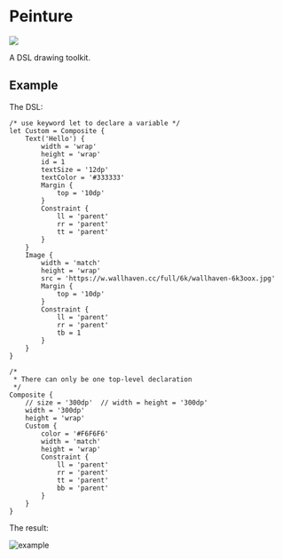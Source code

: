 # Peinture

[![](https://jitpack.io/v/suransea/peinture.svg)](https://jitpack.io/#suransea/peinture)

A DSL drawing toolkit.

## Example

The DSL:

```
/* use keyword let to declare a variable */
let Custom = Composite {
    Text('Hello') {
        width = 'wrap'
        height = 'wrap'
        id = 1
        textSize = '12dp'
        textColor = '#333333'
        Margin {
            top = '10dp'
        }
        Constraint {
            ll = 'parent'
            rr = 'parent'
            tt = 'parent'
        }
    }
    Image {
        width = 'match'
        height = 'wrap'
        src = 'https://w.wallhaven.cc/full/6k/wallhaven-6k3oox.jpg'
        Margin {
            top = '10dp'
        }
        Constraint {
            ll = 'parent'
            rr = 'parent'
            tb = 1
        }
    }
}

/*
 * There can only be one top-level declaration 
 */
Composite {
    // size = '300dp'  // width = height = '300dp'
    width = '300dp'
    height = 'wrap'
    Custom {
        color = '#F6F6F6'
        width = 'match'
        height = 'wrap'
        Constraint {
            ll = 'parent'
            rr = 'parent'
            tt = 'parent'
            bb = 'parent'
        }
    }
}
```

The result:

![example](https://i.loli.net/2020/08/29/kAa5TbwxcfjuQEJ.png)
